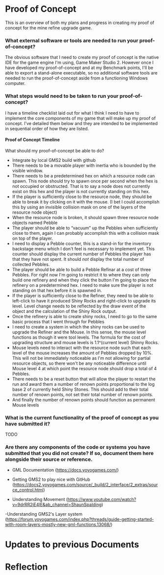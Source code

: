 # Proof of Concept

This is an overview of both my plans and progress in creating my proof of concept for the mine refine upgrade game.

### What external software or tools are needed to run your proof-of-concept?
The obvious software that I need to create my proof of concept is the native IDE for the game engine I'm using, Game Maker Studio 2. However once I have developed my proof-of-concept and at my Benchmark points, I'll be able to export a stand-alone executable, so no additional software tools are needed to run the proof-of-concept aside from a functioning Windows computer.

### What steps would need to be taken to run your proof-of-concept?
I have a timeline checklist laid out for what I think I need to have to implement the core components of my game that will make up my proof of concept. I've detailed them below and they are intended to be implemented in sequential order of how they are listed.

#### Proof of Concept Timeline

What should my proof-of-concept be able to do?

- Integrate by local GMS2 build with github
- There needs to be a movable player with inertia who is bounded by the visible window.
- There needs to be a predetermined hex on which a resource node can spawn. This node should try to spawn once per second when the hex is not occupied or obstructed. That is to say a node does not currently exist on this hex and the player is not currently standing on this hex.
- If the player is sufficiently close to the resource node, they should be able to break it by clicking on it with the mouse. (I bet I could accomplish this by using an invisible collision mask on one of the layers of the resource node object)
- When the resource node is broken, it should spawn three resource node objects named Pebble
- The player should be able to “vacuum” up the Pebbles when sufficiently close to them, again I can probably accomplish this with a collision mask on top of the player.
- I need to display a Pebble counter, this is a stand-in for the inventory backstage menu which I don't feel is necessary to implement yet. This counter should display the current number of Pebbles the player has that they have not spent. It should *not* display the total number of collected Pebbles.
- The player should be able to build a Pebble Refinar at a cost of three Pebbles. For right now I'm going to restrict it to where they can only build one refinery and when they click the button I'm going to place the refinery on a predetermined hex. I need to make sure the player is not standing on that hex before it is spawned in.
- If the player is sufficiently close to the Refiner, they need to be able to left-click to have it produced Shiny Rocks and right-click to upgrade its level. Level change needs to be reflected by the draw event of the object and the calculation of the Shiny Rock output.
- Once the refinery is able to create shiny rocks, I need to go to the same basic process that I went through for Pebbles
- I need to create a system in which the shiny rocks can be used to upgrade the Refiner and the Mouse. In this sense, the mouse level functions as though it were tool levels. The formula for the cost of upgrading structure and mouse levels is 1.1^(current level) Shinny Rocks.
- Mouse levels need to interact with the resource node such that each level of the mouse increases the amount of Pebbles dropped by 10%. This will not be immediately noticeable as I'm not allowing for partial resource objects, so there won't be any noticeable difference until Mouse level 4 at which point the resource node should drop a total of 4 Pebbles.
- There needs to be a reset button that will allow the player to restart the run and award them a number of renown points proportional to the log base 2 of currently held Shiny Stones. This should add to their total number of renown points, not set their total number of renown points.
- And finally the number of renown points should function as permanent Mouse levels



### What is the current functionality of the proof of concept as you have submitted it?
 TODO


### Are there any components of the code or systems you have submitted that you did not create? If so, document them here alongside their source or reference.

- GML Documentation (https://docs.yoyogames.com/)

- Getting GMS2 to play nice with GitHub (https://docs2.yoyogames.com/source/_build/2_interface/2_extras/source_control.html)

- Understanding Movement (https://www.youtube.com/watch?v=9drRR2jE4lE&ab_channel=ShaunSpalding)

-Understanding GMS2's Layer system (https://forum.yoyogames.com/index.php?threads/guide-getting-started-with-room-layers-mostly-new-gml-functions.13068/)

# Updates to previous Documents

# Reflection
